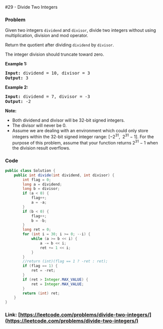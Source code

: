 #29 - Divide Two Integers

### Problem
<p>Given two integers <code>dividend</code> and <code>divisor</code>, divide two integers without using multiplication, division and mod operator.</p>

<p>Return the quotient after dividing <code>dividend</code> by <code>divisor</code>.</p>

<p>The integer division should truncate toward zero.</p>

<p><strong>Example 1:</strong></p>

<pre>
<strong>Input:</strong> dividend = 10, divisor = 3
<strong>Output:</strong> 3</pre>

<p><strong>Example 2:</strong></p>

<pre>
<strong>Input:</strong> dividend = 7, divisor = -3
<strong>Output:</strong> -2</pre>

<p><strong>Note:</strong></p>

<ul>
	<li>Both dividend and divisor&nbsp;will be&nbsp;32-bit&nbsp;signed integers.</li>
	<li>The divisor will never be 0.</li>
	<li>Assume we are dealing with an environment which could only store integers within the 32-bit signed integer range: [&minus;2<sup>31</sup>, &nbsp;2<sup>31</sup> &minus; 1]. For the purpose of this problem, assume that your function returns 2<sup>31</sup> &minus; 1 when the division result&nbsp;overflows.</li>
</ul>


### Code
```java
public class Solution {
    public int divide(int dividend, int divisor) {
        int flag = 0;
        long a = dividend;
        long b = divisor;
        if (a < 0) {
            flag++;
            a = -a;
        }
        if (b < 0) {
            flag++;
            b = -b;
        }
        long ret = 0;
        for (int i = 30; i >= 0; --i) {
            while (a >= b << i) {
                a -= b << i;
                ret += 1 << i;
            }
        }
        //return (int)(flag == 1 ? -ret : ret);
        if (flag == 1) {
            ret = -ret;
        }
        if (ret > Integer.MAX_VALUE) {
            ret = Integer.MAX_VALUE;
        }
        return (int) ret;
    }
}
```
### Link: [https://leetcode.com/problems/divide-two-integers/](https://leetcode.com/problems/divide-two-integers/)

